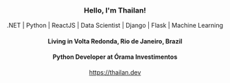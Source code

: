 
<h3 align="center">
  Hello, I'm Thailan! 
</h3>
<p align="center">
  .NET | Python | ReactJS | Data Scientist | Django | Flask | Machine Learning
</p>
<h4 align="center">
  Living in <b>Volta Redonda</b>, <b>Rio de Janeiro</b>, <b>Brazil</b>  
</h4>
<h4 align="center">Python Developer at Órama Investimentos </h4>

<p align="center" >
  <a href="https://thailan.dev" alt="Site" target="blank">
    https://thailan.dev
</a>
</p>
